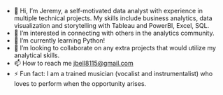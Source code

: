 - 👋 Hi, I’m Jeremy, a self-motivated data analyst with experience in multiple technical projects. My skills include business analytics, data visualization and storytelling with Tableau and PowerBI, Excel, SQL.
- 👀 I’m interested in connecting with others in the analytics community.
- 🌱 I’m currently learning Python!
- 💞️ I’m looking to collaborate on any extra projects that would utilize my analytical skills.
- 📫 How to reach me jbell8115@gmail.com
- ⚡ Fun fact: I am a trained musician (vocalist and instrumentalist) who loves to perform when the opportunity arises.

<!---
JBell2332/JBell2332 is a ✨ special ✨ repository because its `README.md` (this file) appears on your GitHub profile.
You can click the Preview link to take a look at your changes.
--->
